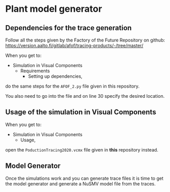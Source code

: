 # Plant model generator

## Dependencies for the trace generation
Follow all the steps given by the Factory of the Future Repository on github:
https://version.aalto.fi/gitlab/afof/tracing-products/-/tree/master/

When you get to:
- Simulation in Visual Components
  - Requirements
    - Setting up dependencies,

do the same steps for the `AFOF_2.py` file given in this repository.

You also need to go into the file and on line 30 specify the desired location.

## Usage of the simulation in Visual Components
When you get to:
- Simulation in Visual Components
  - Usage,

open the `PoductionTracing2020.vcmx` file given in **this** repository instead.

## Model Generator
Once the simulations work and you can generate trace files it is time to get the model generator and generate a NuSMV model file from the traces.
